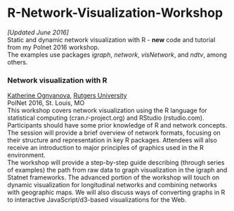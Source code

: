 # R-Network-Visualization-Workshop

<i> [Updated June 2016] </i><br>
Static and dynamic network visualization with R - <b>new</b> code and tutorial from my Polnet 2016 workshop.<br>
The examples use packages <i>igraph</i>, <i>network</i>, <i>visNetwork</i>, and <i>ndtv</i>, among others.

<h3>Network visualization with R</h3>
<a href="http://kateto.net">Katherine Ognyanova</a>, <a href="http://comminfo.rutgers.edu/">Rutgers University</a><br>
PolNet 2016, St. Louis, MO <br>
This workshop covers network visualization using the R language for statistical computing (cran.r-project.org) and RStudio (rstudio.com). Participants should have some prior knowledge of R and network concepts. The session will provide a brief overview of network formats, focusing on their structure and representation in key R packages. Attendees will also receive an introduction to major principles of graphics used in the R environment. <br>
The workshop will provide a step-by-step guide describing (through series of examples) the path from raw data to graph visualization in the igraph and Statnet frameworks.  The advanced portion of the workshop will touch on dynamic visualization for longitudinal networks and combining networks with geographic maps. We will also discuss ways of converting graphs in R to interactive JavaScript/d3-based visualizations for the Web.

